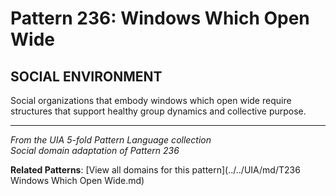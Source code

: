 # Pattern 236: Windows Which Open Wide

## SOCIAL ENVIRONMENT

Social organizations that embody windows which open wide require structures that support healthy group dynamics and collective purpose.

---

*From the UIA 5-fold Pattern Language collection*  
*Social domain adaptation of Pattern 236*

**Related Patterns**: [View all domains for this pattern](../../UIA/md/T236 Windows Which Open Wide.md)